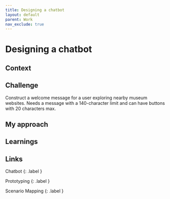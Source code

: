 ```yaml
---
title: Designing a chatbot
layout: default
parent: Work 
nav_exclude: true
---
```


# Designing a chatbot

## Context

## Challenge

Construct a welcome message for a user exploring nearby museum websites. Needs a message with a 140-character limit and can have buttons with 20 characters max.

## My approach



## Learnings

## Links

Chatbot
{: .label }

Prototyping
{: .label }

Scenario Mapping
{: .label }